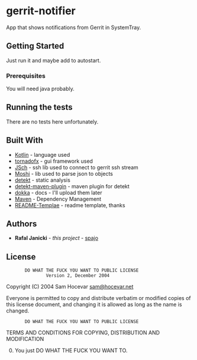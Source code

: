 # gerrit-notifier

App that shows notifications from Gerrit in SystemTray.

## Getting Started

Just run it and maybe add to autostart.

### Prerequisites

You will need java probably.


## Running the tests

There are no tests here unfortunately.

## Built With

* [Kotlin](https://kotlinlang.org/) - language used
* [tornadofx](https://github.com/edvin/tornadofx) - gui framework used
* [JSch](http://www.jcraft.com/jsch/) - ssh lib used to connect to gerrit ssh stream
* [Moshi](https://github.com/square/moshi) - lib used to parse json to objects
* [detekt](https://github.com/arturbosch/detekt) - static analysis
* [detekt-maven-plugin](https://github.com/Ozsie/detekt-maven-plugin) - maven plugin for detekt
* [dokka](https://github.com/Kotlin/dokka) - docs - I'll upload them later
* [Maven](https://maven.apache.org/) - Dependency Management
* [README-Templae](https://gist.github.com/PurpleBooth/109311bb0361f32d87a2) - readme template, thanks


## Authors

* **Rafal Janicki** - *this project* - [spajo](https://github.com/spajo)

## License

           DO WHAT THE FUCK YOU WANT TO PUBLIC LICENSE
                   Version 2, December 2004

Copyright (C) 2004 Sam Hocevar <sam@hocevar.net>

Everyone is permitted to copy and distribute verbatim or modified
copies of this license document, and changing it is allowed as long
as the name is changed.

           DO WHAT THE FUCK YOU WANT TO PUBLIC LICENSE
  TERMS AND CONDITIONS FOR COPYING, DISTRIBUTION AND MODIFICATION

 0. You just DO WHAT THE FUCK YOU WANT TO.

